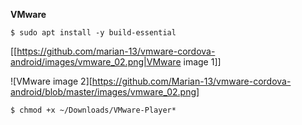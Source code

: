 **VMware**
```
$ sudo apt install -y build-essential
```

[[https://github.com/marian-13/vmware-cordova-android/images/vmware_02.png|VMware image 1]]

![VMware image 2][https://github.com/Marian-13/vmware-cordova-android/blob/master/images/vmware_02.png]

```
$ chmod +x ~/Downloads/VMware-Player*
```
